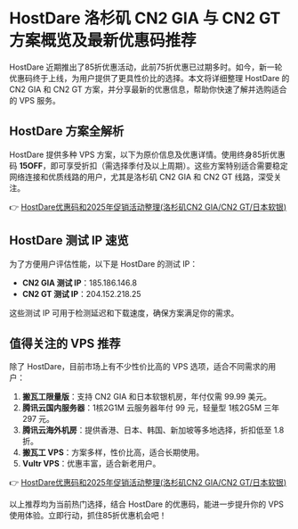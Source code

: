 # HostDare 洛杉矶 CN2 GIA 与 CN2 GT 方案概览及最新优惠码推荐

HostDare 近期推出了85折优惠活动，此前75折优惠已过期多时。如今，新一轮优惠码终于上线，为用户提供了更具性价比的选择。本文将详细整理 HostDare 的 CN2 GIA 和 CN2 GT 方案，并分享最新的优惠信息，帮助你快速了解并选购适合的 VPS 服务。

## HostDare 方案全解析

HostDare 提供多种 VPS 方案，以下为原价信息及优惠详情。使用终身85折优惠码 **15OFF**，即可享受折扣（需选择季付及以上周期）。这些方案特别适合需要稳定网络连接和优质线路的用户，尤其是洛杉矶 CN2 GIA 和 CN2 GT 线路，深受关注。

👉 [HostDare优惠码和2025年促销活动整理(洛杉矶CN2 GIA/CN2 GT/日本软银)](https://bit.ly/hostdare)

## HostDare 测试 IP 速览

为了方便用户评估性能，以下是 HostDare 的测试 IP：  
- **CN2 GIA 测试 IP**：185.186.146.8  
- **CN2 GT 测试 IP**：204.152.218.25  

这些测试 IP 可用于检测延迟和下载速度，确保方案满足你的需求。

## 值得关注的 VPS 推荐

除了 HostDare，目前市场上有不少性价比高的 VPS 选项，适合不同需求的用户：  
1. **搬瓦工限量版**：支持 CN2 GIA 和日本软银机房，年付仅需 99.99 美元。  
2. **腾讯云国内服务器**：1核2G1M 云服务器年付 99 元，轻量型 1核2G5M 三年 297 元。  
3. **腾讯云海外机房**：提供香港、日本、韩国、新加坡等多地选择，折扣低至 1.8 折。  
4. **搬瓦工 VPS**：方案多样，性价比高，适合长期使用。  
5. **Vultr VPS**：优惠丰富，适合新老用户。  

👉 [HostDare优惠码和2025年促销活动整理(洛杉矶CN2 GIA/CN2 GT/日本软银)](https://bit.ly/hostdare)

以上推荐均为当前热门选择，结合 HostDare 的优惠码，能进一步提升你的 VPS 使用体验。立即行动，抓住85折优惠机会吧！